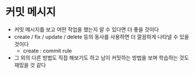 # 커밋 메시지
* 커밋 메시지를 보고 어떤 작업을 했는지 알 수 있다면 더 좋을 것이다
* create / fix / update / delete 등의 동사를 사용하면 더 깔끔하게 나타낼 수 있을 것이다
  * create : commit rule
* 그 외의 다른 방법도 직접 해보기도 하고 남이 커밋하는 방법을 보며 학습하는 것도 재밌을 것 같다
